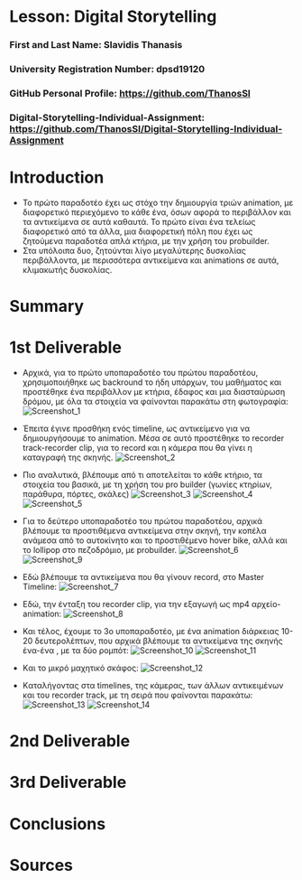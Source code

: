 # Lesson: Digital Storytelling

### First and Last Name: Slavidis Thanasis
### University Registration Number: dpsd19120
### GitHub Personal Profile: https://github.com/ThanosSl
### Digital-Storytelling-Individual-Assignment: https://github.com/ThanosSl/Digital-Storytelling-Individual-Assignment

# Introduction
- Το πρώτο παραδοτέο έχει ως στόχο την δημιουργία τριών animation, με διαφορετικό περιεχόμενο το κάθε ένα, όσων αφορά το περιβάλλον και τα αντικείμενα σε αυτά καθαυτά. Το πρώτο είναι ένα τελείως διαφορετικό από τα άλλα, μια διαφορετική πόλη που έχει ως ζητούμενα παραδοτέα απλά κτήρια, με την χρήση του probuilder.
- Στα υπόλοιπα δυο, ζητούνται λίγο μεγαλύτερης δυσκολίας περιβάλλοντα, με περισσότερα αντικείμενα και animations σε αυτά, κλιμακωτής δυσκολίας.


# Summary


# 1st Deliverable
* Αρχικά, για το πρώτο υποπαραδοτέο του πρώτου παραδοτέου, χρησιμοποιήθηκε ως backround το ήδη υπάρχων, του μαθήματος και προστέθηκε ένα περιβάλλον με κτήρια, έδαφος και μια διασταύρωση δρόμου, με όλα τα στοιχεία να φαίνονται παρακάτω στη φωτογραφία:
![Screenshot_1](https://user-images.githubusercontent.com/100956202/224790861-521f36dd-480d-4481-86c4-b1fc4bba62de.png)

* Έπειτα έγινε προσθήκη ενός timeline, ως αντικείμενο για να δημιουργήσουμε το animation. Μέσα σε αυτό προστέθηκε το recorder track-recorder clip, για το record και η κάμερα που θα γίνει η καταγραφή της σκηνής.
![Screenshot_2](https://user-images.githubusercontent.com/100956202/224790894-bb93d279-9add-4917-bb43-f175f05d965f.png)

* Πιο αναλυτικά, βλέπουμε από τι αποτελείται το κάθε κτήριο, τα στοιχεία του βασικά, με τη χρήση του pro builder (γωνίες κτηρίων, παράθυρα, πόρτες, σκάλες)
![Screenshot_3](https://user-images.githubusercontent.com/100956202/224790974-81d5df8a-2699-4434-8780-fa7585a54908.png)
![Screenshot_4](https://user-images.githubusercontent.com/100956202/224791007-38ae65f1-8812-4ff8-ab4f-67644e8266a3.png)
![Screenshot_5](https://user-images.githubusercontent.com/100956202/224791071-2db15b98-d68d-4163-902e-7882a515b0bd.png)

* Για το δεύτερο υποπαραδοτέο του πρώτου παραδοτέου, αρχικά βλέπουμε τα προστιθέμενα αντικείμενα στην σκηνή, την κοπέλα ανάμεσα από το αυτοκίνητο και το προστιθέμενο hover bike, αλλά και το lollipop στο πεζοδρόμιο, με probuilder.
![Screenshot_6](https://user-images.githubusercontent.com/100956202/224796124-54fc639b-111d-4639-9fbb-5f8dce769ff6.png)
![Screenshot_9](https://user-images.githubusercontent.com/100956202/224796164-2a7051da-3bdf-4da1-a311-0f688eb54938.png)

* Εδώ βλέπουμε τα αντικείμενα που θα γίνουν record, στο Master Timeline:
![Screenshot_7](https://user-images.githubusercontent.com/100956202/224796136-29c252e6-3596-44ca-9ee7-c4af3df8e4e3.png)

* Εδώ, την ένταξη του recorder clip, για την εξαγωγή ως mp4 αρχείο-animation:
![Screenshot_8](https://user-images.githubusercontent.com/100956202/224796151-916d49ba-6713-407f-90cf-2af31febc88c.png)

* Και τέλος, έχουμε το 3ο υποπαραδοτέο, με ένα animation διάρκειας 10-20 δευτερολέπτων, που αρχικά βλέπουμε τα αντικείμενα της σκηνής ένα-ένα , με τα δύο ρομπότ: 
![Screenshot_10](https://user-images.githubusercontent.com/100956202/227047570-0d3c1147-b644-4030-ac73-6185d7ee7a8f.png)
![Screenshot_11](https://user-images.githubusercontent.com/100956202/227047662-99ae0972-650c-4e99-aba1-605ca858a5ce.png)

* Kαι το μικρό μαχητικό σκάφος: 
![Screenshot_12](https://user-images.githubusercontent.com/100956202/227048242-3c6aaf51-7636-47a0-81c4-a951e10bc24c.png)

* Kαταλήγοντας στα timelines, της κάμερας, των άλλων αντικειμένων και του recorder track, με τη σειρά που φαίνονται παρακάτω:
![Screenshot_13](https://user-images.githubusercontent.com/100956202/227048259-e9565311-26c1-422b-a201-67153c3604c6.png)
![Screenshot_14](https://user-images.githubusercontent.com/100956202/227048265-2ab4ed9a-d4d5-4bc3-9c6c-a5ee607a7e74.png)


# 2nd Deliverable


# 3rd Deliverable 


# Conclusions


# Sources
